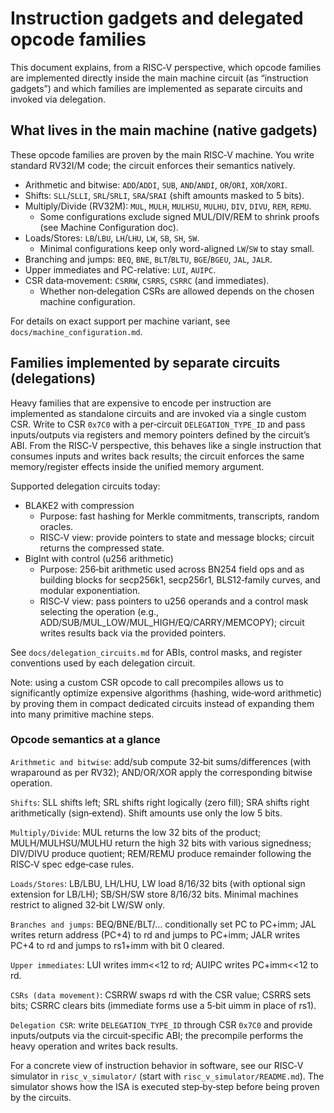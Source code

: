 # Instruction gadgets and delegated opcode families

This document explains, from a RISC‑V perspective, which opcode families are implemented directly inside the main machine circuit (as “instruction gadgets”) and which families are implemented as separate circuits and invoked via delegation.

## What lives in the main machine (native gadgets)

These opcode families are proven by the main RISC‑V machine. You write standard RV32I/M code; the circuit enforces their semantics natively.

- Arithmetic and bitwise: `ADD`/`ADDI`, `SUB`, `AND`/`ANDI`, `OR`/`ORI`, `XOR`/`XORI`.
- Shifts: `SLL`/`SLLI`, `SRL`/`SRLI`, `SRA`/`SRAI` (shift amounts masked to 5 bits).
- Multiply/Divide (RV32M): `MUL`, `MULH`, `MULHSU`, `MULHU`, `DIV`, `DIVU`, `REM`, `REMU`.
  - Some configurations exclude signed MUL/DIV/REM to shrink proofs (see Machine Configuration doc).
- Loads/Stores: `LB`/`LBU`, `LH`/`LHU`, `LW`, `SB`, `SH`, `SW`.
  - Minimal configurations keep only word-aligned `LW`/`SW` to stay small.
- Branching and jumps: `BEQ`, `BNE`, `BLT`/`BLTU`, `BGE`/`BGEU`, `JAL`, `JALR`.
- Upper immediates and PC-relative: `LUI`, `AUIPC`.
- CSR data‑movement: `CSRRW`, `CSRRS`, `CSRRC` (and immediates).
  - Whether non‑delegation CSRs are allowed depends on the chosen machine configuration.

For details on exact support per machine variant, see `docs/machine_configuration.md`.

## Families implemented by separate circuits (delegations)

Heavy families that are expensive to encode per instruction are implemented as standalone circuits and are invoked via a single custom CSR. Write to CSR `0x7C0` with a per‑circuit `DELEGATION_TYPE_ID` and pass inputs/outputs via registers and memory pointers defined by the circuit’s ABI. From the RISC‑V perspective, this behaves like a single instruction that consumes inputs and writes back results; the circuit enforces the same memory/register effects inside the unified memory argument.

Supported delegation circuits today:

- BLAKE2 with compression
  - Purpose: fast hashing for Merkle commitments, transcripts, random oracles.
  - RISC‑V view: provide pointers to state and message blocks; circuit returns the compressed state.
- BigInt with control (u256 arithmetic)
  - Purpose: 256‑bit arithmetic used across BN254 field ops and as building blocks for secp256k1, secp256r1, BLS12‑family curves, and modular exponentiation.
  - RISC‑V view: pass pointers to u256 operands and a control mask selecting the operation (e.g., ADD/SUB/MUL_LOW/MUL_HIGH/EQ/CARRY/MEMCOPY); circuit writes results back via the provided pointers.

See `docs/delegation_circuits.md` for ABIs, control masks, and register conventions used by each delegation circuit.

Note: using a custom CSR opcode to call precompiles allows us to significantly optimize expensive algorithms (hashing, wide‑word arithmetic) by proving them in compact dedicated circuits instead of expanding them into many primitive machine steps.

### Opcode semantics at a glance

`Arithmetic and bitwise`: add/sub compute 32‑bit sums/differences (with wraparound as per RV32); AND/OR/XOR apply the corresponding bitwise operation.

`Shifts`: SLL shifts left; SRL shifts right logically (zero fill); SRA shifts right arithmetically (sign‑extend). Shift amounts use only the low 5 bits.

`Multiply/Divide`: MUL returns the low 32 bits of the product; MULH/MULHSU/MULHU return the high 32 bits with various signedness; DIV/DIVU produce quotient; REM/REMU produce remainder following the RISC‑V spec edge‑case rules.

`Loads/Stores`: LB/LBU, LH/LHU, LW load 8/16/32 bits (with optional sign extension for LB/LH); SB/SH/SW store 8/16/32 bits. Minimal machines restrict to aligned 32‑bit LW/SW only.

`Branches and jumps`: BEQ/BNE/BLT/… conditionally set PC to PC+imm; JAL writes return address (PC+4) to rd and jumps to PC+imm; JALR writes PC+4 to rd and jumps to rs1+imm with bit 0 cleared.

`Upper immediates`: LUI writes imm<<12 to rd; AUIPC writes PC+imm<<12 to rd.

`CSRs (data movement)`: CSRRW swaps rd with the CSR value; CSRRS sets bits; CSRRC clears bits (immediate forms use a 5‑bit uimm in place of rs1).

`Delegation CSR`: write `DELEGATION_TYPE_ID` through CSR `0x7C0` and provide inputs/outputs via the circuit‑specific ABI; the precompile performs the heavy operation and writes back results.


For a concrete view of instruction behavior in software, see our RISC‑V simulator in `risc_v_simulator/` (start with `risc_v_simulator/README.md`). The simulator shows how the ISA is executed step‑by‑step before being proven by the circuits.
